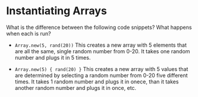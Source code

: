 # Instantiating Arrays

What is the difference between the following code snippets?  What happens when each is run?

- `Array.new(5, rand(20))`
This creates a new array with 5 elements that are all the same, single random number from 0-20. It takes one random number and plugs it in 5 times.

- `Array.new(5) { rand(20) }`
This creates a new array with 5 values that are determined by selecting a random number from 0-20 five different times. It takes 1 random number and plugs it in onece, than it takes another random number and plugs it in once, etc.
